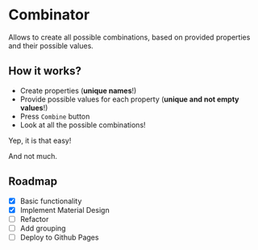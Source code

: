 # Combinator

Allows to create all possible combinations, based on provided properties
and their possible values.

## How it works?

- Create properties (**unique names**!)
- Provide possible values for each property (**unique and not empty values**!)
- Press `Combine` button
- Look at all the possible combinations!

Yep, it is that easy!

And not much.

## Roadmap
- [x] Basic functionality
- [x] Implement Material Design
- [ ] Refactor
- [ ] Add grouping
- [ ] Deploy to Github Pages
